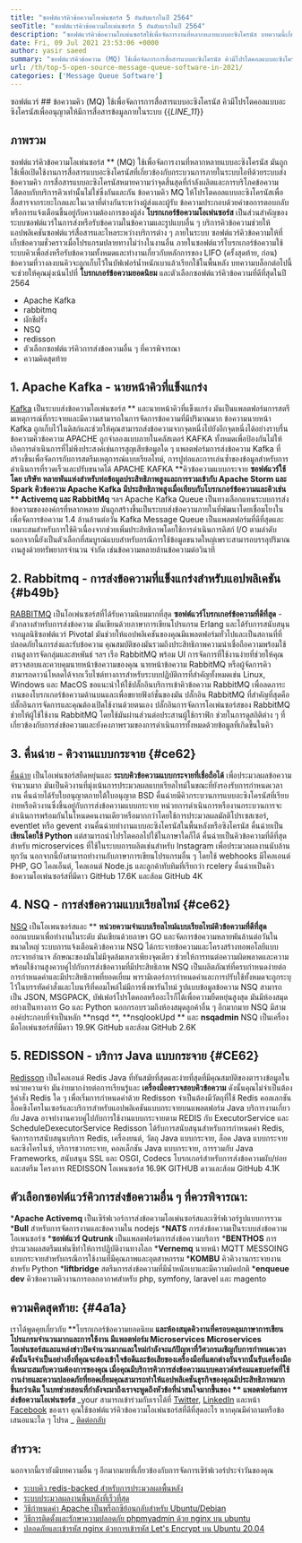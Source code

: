 ```yaml
---
title: "ซอฟต์แวร์คิวข้อความโอเพ่นซอร์ส 5 อันดับแรกในปี 2564" 
seoTitle: "ซอฟต์แวร์คิวข้อความโอเพ่นซอร์ส 5 อันดับแรกในปี 2564" 
description: "ซอฟต์แวร์คิวข้อความโอเพ่นซอร์สใช้เพื่อจัดการงานที่หลากหลายแบบอะซิงโครนัส บทความนี้เกี่ยวกับซอฟต์แวร์คิวข้อความโอเพ่นซอร์ส 5 อันดับแรก" 
date: Fri, 09 Jul 2021 23:53:06 +0000
author: yasir saeed
summary: "ซอฟต์แวร์คิวข้อความ (MQ) ใช้เพื่อจัดการการสื่อสารแบบอะซิงโครนัส คิวมีโปรโตคอลแบบอะซิงโครนัสเพื่ออนุญาตให้มีการสื่อสารข้อมูลภายในระบบ" 
url: /th/top-5-open-source-message-queue-software-in-2021/
categories: ['Message Queue Software']
---
```


ซอฟต์แวร์ ## ข้อความคิว (MQ) ใช้เพื่อจัดการการสื่อสารแบบอะซิงโครนัส คิวมีโปรโตคอลแบบอะซิงโครนัสเพื่ออนุญาตให้มีการสื่อสารข้อมูลภายในระบบ
{{_LINE_11_}}

## **ภาพรวม** 
ซอฟต์แวร์คิวข้อความโอเพ่นซอร์ส ** (MQ) ใช้เพื่อจัดการงานที่หลากหลายแบบอะซิงโครนัส มันถูกใช้เพื่อเปิดใช้งานการสื่อสารแบบอะซิงโครนัสที่เกี่ยวข้องกับกระบวนการภายในระบบไอทีด้วยระบบส่งข้อความคิว การสื่อสารแบบอะซิงโครนัสหมายความว่าจุดสิ้นสุดที่กำลังผลิตและการบริโภคข้อความโต้ตอบกับบริการคิวเท่านั้นไม่ใช่ซึ่งกันและกัน ข้อความคิว MQ ให้โปรโตคอลแบบอะซิงโครนัสเพื่อสื่อสารจากระยะไกลและในเวลาที่ต่างกันระหว่างผู้ส่งและผู้รับ ข้อความประกอบด้วยคำขอการตอบกลับหรือการแจ้งเตือนขึ้นอยู่กับความต้องการของผู้ส่ง
**โบรกเกอร์ข้อความโอเพ่นซอร์ส**  เป็นส่วนสำคัญของระบบซอฟต์แวร์ในการส่งหรือรับข้อความในข้อความและรูปแบบอื่น ๆ บริการคิวข้อความช่วยให้แอปพลิเคชันซอฟต์แวร์สื่อสารและไหลระหว่างบริการต่าง ๆ ภายในระบบ ซอฟต์แวร์คิวข้อความให้ที่เก็บข้อความชั่วคราวเมื่อโปรแกรมปลายทางไม่ว่างในงานอื่น ภายในซอฟต์แวร์โบรกเกอร์ข้อความใช้ระบบคิวเพื่อส่งหรือรับข้อความทั้งหมดและทำงานเกี่ยวกับหลักการของ LIFO (ครั้งสุดท้าย, ก่อน) ข้อความที่วางลงบนคิวจะถูกเก็บไว้ในบัฟเฟอร์น้ำหนักเบาแล้วเรียกใช้ในพื้นหลัง
บทความบล็อกต่อไปนี้จะช่วยให้คุณมุ่งเน้นไปที่ **โบรกเกอร์ข้อความยอดนิยม**  และตัวเลือกซอฟต์แวร์คิวข้อความที่ดีที่สุดในปี 2564
  * Apache Kafka
  * rabbitmq
  * ผักชีฝรั่ง
  * NSQ
  * redisson
  * ตัวเลือกซอฟต์แวร์คิวการส่งข้อความอื่น ๆ ที่ควรพิจารณา
  * ความคิดสุดท้าย

## 1. Apache Kafka - นายหน้าคิวที่แข็งแกร่ง
[Kafka][1] เป็นระบบส่งข้อความโอเพ่นซอร์ส ** และนายหน้าคิวที่แข็งแกร่ง มันเป็นแพลตฟอร์มการสตรีมเหตุการณ์ที่กระจายและมีความสามารถในการจัดการข้อความที่มีปริมาณมาก ข้อความนายหน้า Kafka ถูกเก็บไว้ในดิสก์และช่วยให้คุณสามารถส่งข้อความจากจุดหนึ่งไปยังอีกจุดหนึ่งได้อย่างราบรื่น ข้อความคิวข้อความ APACHE ถูกจำลองแบบภายในคลัสเตอร์ KAFKA ทั้งหมดเพื่อป้องกันไม่ให้เกิดการดำเนินการที่ไม่พึงประสงค์เช่นการสูญเสียข้อมูลใด ๆ แพลตฟอร์มการส่งข้อความ Kafka ที่สร้างขึ้นเพื่อจัดการกับการสตรีมเหตุการณ์แบบเรียลไทม์, การปูท่อและการเล่นซ้ำของข้อมูลสำหรับการดำเนินการที่รวดเร็วและปรับขนาดได้
APACHE KAFKA **คิวข้อความแบบกระจาย  **ซอฟต์แวร์ใช้โดย บริษัท หลายพันแห่งสำหรับท่อข้อมูลประสิทธิภาพสูงและการรวมเข้ากับ Apache Storm และ Spark คิวข้อความ Apache Kafka มีประสิทธิภาพสูงเมื่อเทียบกับโบรกเกอร์ข้อความและคิวเช่น **  Activemq และ RabbitMq**  ฯลฯ Apache Kafka Queue เป็นทางเลือกแทนระบบการส่งข้อความขององค์กรที่หลากหลาย มันถูกสร้างขึ้นเป็นระบบส่งข้อความภายในที่พัฒนาโดยเชื่อมโยงในเพื่อจัดการข้อความ 1.4 ล้านล้านต่อวัน Kafka Message Queue เป็นแพลตฟอร์มที่ดีที่สุดและเหมาะสมสำหรับการใช้คิวเนื่องจากช่วยเพิ่มประสิทธิภาพโดยใช้การดำเนินการดิสก์ I/O ตามลำดับ นอกจากนี้ยังเป็นตัวเลือกที่สมบูรณ์แบบสำหรับกรณีการใช้ข้อมูลขนาดใหญ่เพราะสามารถบรรลุปริมาณงานสูงด้วยทรัพยากรจำนวน จำกัด เช่นข้อความหลายล้านข้อความต่อวินาที

## 2. Rabbitmq - การส่งข้อความที่แข็งแกร่งสำหรับแอปพลิเคชัน   {#b49b}
[RABBITMQ][2] เป็นโอเพ่นซอร์สที่ได้รับความนิยมมากที่สุด **ซอฟต์แวร์โบรกเกอร์ข้อความที่ดีที่สุด**  - ตัวกลางสำหรับการส่งข้อความ มันเขียนด้วยภาษาการเขียนโปรแกรม Erlang และได้รับการสนับสนุนจากมูลนิธิซอฟต์แวร์ Pivotal มันช่วยให้แอปพลิเคชันของคุณมีแพลตฟอร์มทั่วไปและเป็นสถานที่ที่ปลอดภัยในการส่งและรับข้อความ คุณสมบัติของมันรวมถึงประสิทธิภาพความน่าเชื่อถือความพร้อมใช้งานสูงการจัดกลุ่มและสหพันธ์ ฯลฯ เรือ RabbitMQ พร้อม UI การจัดการที่ใช้งานง่ายที่ช่วยให้คุณตรวจสอบและควบคุมนายหน้าข้อความของคุณ
นายหน้าข้อความ RabbitMQ หรือผู้จัดการคิวสามารถดาวน์โหลดได้จากเว็บไซต์ทางการสำหรับระบบปฏิบัติการที่สำคัญทั้งหมดเช่น Linux, Windows และ MacOS ขอแนะนำให้ใช้ปลั๊กอินบริการเข้าคิวข้อความ RabbitMQ เพื่อลดภาระงานของโบรกเกอร์ข้อความด้านบนและเพื่อขยายฟังก์ชั่นของมัน ปลั๊กอิน RabbitMQ ที่สำคัญที่สุดคือปลั๊กอินการจัดการและคุณต้องเปิดใช้งานด้วยตนเอง ปลั๊กอินการจัดการโอเพ่นซอร์สของ RabbitMQ ช่วยให้ผู้ใช้ใช้งาน RabbitMQ โดยใช้มันผ่านส่วนต่อประสานผู้ใช้กราฟิก ช่วยในการดูสถิติต่าง ๆ ที่เกี่ยวข้องกับการส่งข้อความและยังคงภาพรวมของการดำเนินการทั้งหมดด้วยข้อมูลที่เกิดขึ้นในคิว

## 3. คื่นฉ่าย - คิวงานแบบกระจาย   {#ce62}
[คื่นฉ่าย][3] เป็นโอเพ่นซอร์สยืดหยุ่นและ **ระบบคิวข้อความแบบกระจายที่เชื่อถือได้**  เพื่อประมวลผลข้อความจำนวนมาก มันเป็นคิวงานที่มุ่งเน้นการประมวลผลแบบเรียลไทม์ในขณะที่ยังรองรับการกำหนดเวลางาน คื่นฉ่ายได้รับใบอนุญาตภายใต้ใบอนุญาต BSD คื่นฉ่ายมีคิวกระบวนการแบบอะซิงโครนัสที่เรียบง่ายหรือคิวงานซึ่งขึ้นอยู่กับการส่งข้อความแบบกระจาย หน่วยการดำเนินการหรืองานกระบวนการจะดำเนินการพร้อมกันในโหนดคนงานเดียวหรือมากกว่าโดยใช้การประมวลผลมัลติโปรเซสเซอร์, eventlet หรือ gevent งานคื่นฉ่ายทำงานแบบอะซิงโครนัสในพื้นหลังหรือซิงโครนัส
คื่นฉ่ายเป็น **เขียนโดยใช้ Python**  แต่สามารถนำโปรโตคอลไปใช้ในภาษาใดก็ได้ คื่นฉ่ายเป็นคิวข้อความที่ดีที่สุดสำหรับ microservices ที่ใช้ในระบบการผลิตเช่นสำหรับ Instagram เพื่อประมวลผลงานนับล้านทุกวัน นอกจากนี้ยังสามารถทำงานกับภาษาการเขียนโปรแกรมอื่น ๆ โดยใช้ webhooks มีไคลเอนต์ PHP, GO ไคลเอ็นต์, ไคลเอนต์ Node.js และลูกค้าทับทิมที่เรียกว่า rcelery คื่นฉ่ายเป็นคิวข้อความโอเพ่นซอร์สที่มีดาว GitHub 17.6K และส้อม GitHub 4K

## 4. NSQ - การส่งข้อความแบบเรียลไทม์   {#ce62}
[NSQ][4] เป็นโอเพนซอร์สและ ** **หน่วยความจำแบบเรียลไทม์แบบเรียลไทม์คิวข้อความที่ดีที่สุด**   ออกแบบมาเพื่อทำงานในระดับ มันเขียนด้วยภาษา GO และจัดการข้อความหลายพันล้านต่อวันในขนาดใหญ่ ระบบการแจ้งเตือนคิวข้อความ NSQ ได้กระจายข้อความและโครงสร้างทอพอโลยีแบบกระจายอำนาจ ลักษณะของมันไม่มีจุดล้มเหลวเพียงจุดเดียว ช่วยให้การทนต่อความผิดพลาดและความพร้อมใช้งานสูงควบคู่ไปกับการส่งข้อความที่มีประสิทธิภาพ
NSQ เป็นผลิตภัณฑ์ที่ครบกำหนดง่ายต่อการกำหนดค่าและมีประสิทธิภาพที่ยอดเยี่ยม พารามิเตอร์การกำหนดค่าและการปรับใช้ทั้งหมดจะถูกระบุไว้ในบรรทัดคำสั่งและไบนารีที่คอมไพล์ไม่มีการพึ่งพารันไทม์ รูปแบบข้อมูลข้อความ NSQ สามารถเป็น JSON, MSGPACK, บัฟเฟอร์โปรโตคอลหรืออะไรก็ได้เพื่อความยืดหยุ่นสูงสุด มันมีห้องสมุดอย่างเป็นทางการ Go และ Python นอกกรอบรวมถึงห้องสมุดลูกค้าอื่น ๆ อีกมากมาย NSQ มีสามองค์ประกอบที่จำเป็นหลัก **nsqd **,  **nsqlookUpd **  และ  **nsqadmin**   NSQ เป็นเครื่องมือโอเพ่นซอร์สที่มีดาว 19.9K GitHub และส้อม GitHub 2.6K

## 5. REDISSON - บริการ Java แบบกระจาย   {#CE62}
[Redisson][5] เป็นไคลเอนต์ Redis Java ที่ทันสมัยที่สุดและง่ายที่สุดที่มีคุณสมบัติของตารางข้อมูลในหน่วยความจำ มันง่ายมากง่ายต่อการเรียนรู้และ **เครื่องมือตรวจสอบคิวข้อความ**  ดังนั้นคุณไม่จำเป็นต้องรู้คำสั่ง Redis ใด ๆ เพื่อเริ่มการกำหนดค่าด้วย Redisson จำเป็นต้องมีวัตถุที่ใช้ Redis คอลเลกชันล็อคซิงโครไนเซอร์และบริการสำหรับแอปพลิเคชันแบบกระจายบนแพลตฟอร์ม Java บริการงานเกี่ยวกับ Java อาจทำงานควบคู่ไปกับการใช้งานแบบกระจายตาม REDIS กับ ExecutorService และ ScheduleDexecutorService
Redisson ได้รับการสนับสนุนสำหรับการกำหนดค่า Redis, จัดการการสนับสนุนบริการ Redis, เครื่องยนต์, วัตถุ Java แบบกระจาย, ล็อค Java แบบกระจายและซิงโครไนซ์, บริการชวากระจาย, คอลเล็กชัน Java แบบกระจาย, การรวมกับ Java Frameworks, สนับสนุน SSL และ OSGI, Codecs โบรกเกอร์สำหรับการส่งข้อความผับ/ย่อยและสตรีม โครงการ REDISSON โอเพนซอร์ส 16.9K GITHUB ดาวและส้อม GitHub 4.1K

## ตัวเลือกซอฟต์แวร์คิวการส่งข้อความอื่น ๆ ที่ควรพิจารณา:
  ***Apache Activemq**  เป็นเซิร์ฟเวอร์การส่งข้อความโอเพ่นซอร์สและเซิร์ฟเวอร์รูปแบบการรวม
  ***Bull**  สำหรับการจัดการงานและข้อความใน nodejs
  ***NATS**  การส่งข้อความเป็นระบบส่งข้อความโอเพนซอร์ซ
  ***ซอฟต์แวร์ Qutrunk**  เป็นแพลตฟอร์มการส่งข้อความบริการ
  ***BENTHOS**  การประมวลผลสตรีมแฟนซีทำให้การปฏิบัติงานทางโลก
  ***Vernemq**  นายหน้า MQTT MESSOING แบบกระจายสำหรับกรณีการใช้งานที่มีคุณภาพและอุตสาหกรรม
  ***KOMBU**  คิวคิวงานกระจายงานสำหรับ Python
  ***liftbridge**  สตรีมการส่งข้อความที่มีน้ำหนักเบาและมีความผิดปกติ
  ***enqueue dev**  คิวข้อความคิวงานการออกอากาศสำหรับ php, symfony, laravel และ magento

## ความคิดสุดท้าย:   {#4a1a}
เราได้พูดคุยเกี่ยวกับ **โบรกเกอร์ข้อความยอดนิยม  **และห้องสมุดคิวงานที่ครอบคลุมภาษาการเขียนโปรแกรมจำนวนมากและการใช้งาน มีแพลตฟอร์ม Microservices Microservices โอเพ่นซอร์สและแหล่งข่าวปิดจำนวนมากและใหม่กำลังจะแก้ปัญหาที่วิศวกรเผชิญกับการกำหนดเวลา ดังนั้นจึงจำเป็นอย่างยิ่งที่คุณจะต้องเข้าใจข้อดีและข้อเสียของเครื่องมือที่แตกต่างกันจากนั้นรับเครื่องมือที่เหมาะสมกับความต้องการของคุณ เมื่อคุณมีบริการคิวการส่งข้อความแบบคลาวด์พร้อมแดชบอร์ดที่ใช้งานง่ายและความปลอดภัยที่ยอดเยี่ยมคุณสามารถทำให้แอปพลิเคชันธุรกิจของคุณมีประสิทธิภาพมากขึ้นกว่าเดิม ในบทช่วยสอนที่กำลังจะมาถึงเราจะพูดถึงหัวข้อที่น่าสนใจมากขึ้นของ **  แพลตฟอร์มการส่งข้อความโอเพ่นซอร์ส** 
_your สามารถเข้าร่วมกับเราได้ที่ [Twitter][6], [LinkedIn][7] และหน้า [Facebook][8] ของเรา คุณใช้ซอฟต์แวร์คิวข้อความโอเพ่นซอร์สที่ดีที่สุดอะไร หากคุณมีคำถามหรือข้อเสนอแนะใด ๆ โปรด _ [ติดต่อกลับ][9]

## สำรวจ:
นอกจากนี้เรายังมีบทความอื่น ๆ อีกมากมายที่เกี่ยวข้องกับการจัดการเซิร์ฟเวอร์ประจำวันของคุณ
  * [ระบบคิว redis-backed สำหรับการประมวลผลพื้นหลัง][10]
  * [ระบบประมวลผลงานพื้นหลังที่เร็วที่สุด][11]
  * [วิธีกำหนดค่า Apache เป็นพร็อกซีย้อนกลับสำหรับ Ubuntu/Debian][12]
  * [วิธีการติดตั้งและรักษาความปลอดภัย phpmyadmin ด้วย nginx บน ubuntu][13]
  * [ปลอดภัยและเข้ารหัส nginx ด้วยการเข้ารหัส Let's Encrypt บน Ubuntu 20.04][14]

  
[1]: https://kafka.apache.org/
[2]: https://www.rabbitmq.com/
[3]: https://docs.celeryproject.org/en/stable/
[4]: https://nsq.io/
[5]: https://redisson.org/
[6]: https://twitter.com/containerize_co
[7]: https://www.linkedin.com/company/containerize/
[8]: http://facebook.com/containerize
[9]: mailto:yasir.saeed@aspose.com
[10]: https://products.containerize.com/message-queue-software/resque/
[11]: https://products.containerize.com/message-queue-software/sidekiq/
[12]: https://blog.containerize.com/web-server-solution-stack/how-to-configure-apache-as-a-reverse-proxy-for-ubuntudebian/
[13]: https://blog.containerize.com/web-server-solution-stack/how-to-install-and-secure-phpmyadmin-with-nginx-on-ubuntu/
[14]: https://blog.containerize.com/web-server-solution-stack/how-to-secure-nginx-with-letsencrypt-on-ubuntu-20-04/
